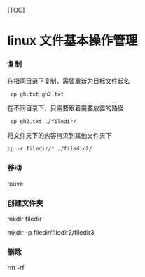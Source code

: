 [TOC]

# linux 文件基本操作管理



### 复制

在相同目录下复制，需要重新为目标文件起名

```
 cp gh.txt gh2.txt
```

在不同目录下，只需要跟着需要放置的路径

```
 cp gh2.txt ./filedir/
```

将文件夹下的内容拷贝到其他文件夹下

```
cp -r filedir/* ./filedir2/
```

### 移动

move

### 创建文件夹

mkdir  filedir

mkdir -p filedir/filedir2/filedir3

### 删除

rm -rf